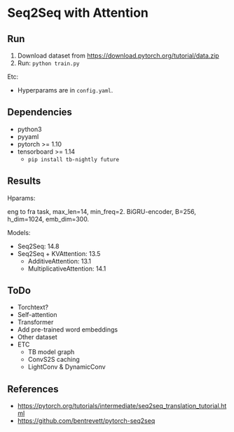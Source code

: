 # Seq2Seq with Attention

## Run

1. Download dataset from https://download.pytorch.org/tutorial/data.zip
2. Run: `python train.py`

Etc:

- Hyperparams are in `config.yaml`.

## Dependencies

- python3
- pyyaml
- pytorch >= 1.10
- tensorboard >= 1.14
    - `pip install tb-nightly future`

## Results

Hparams:

eng to fra task, max\_len=14, min\_freq=2.
BiGRU-encoder, B=256, h\_dim=1024, emb\_dim=300.

Models:

- Seq2Seq: 14.8
- Seq2Seq + KVAttention: 13.5
    - AdditiveAttention: 13.1
    - MultiplicativeAttention: 14.1

## ToDo

- Torchtext?
- Self-attention
- Transformer
- Add pre-trained word embeddings
- Other dataset
- ETC
    - TB model graph
    - ConvS2S caching
    - LightConv & DynamicConv

## References

- https://pytorch.org/tutorials/intermediate/seq2seq_translation_tutorial.html
- https://github.com/bentrevett/pytorch-seq2seq
